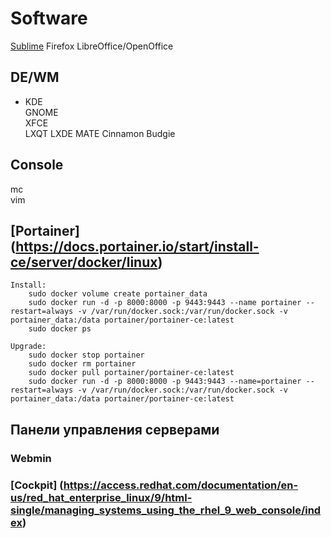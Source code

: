 # Software
[Sublime](https://www.sublimetext.com/docs/linux_repositories.html)
Firefox
LibreOffice/OpenOffice

## DE/WM
+ KDE  
GNOME  
XFCE  
LXQT
LXDE
MATE
Cinnamon
Budgie

## Console
mc  
vim  

## [Portainer] (https://docs.portainer.io/start/install-ce/server/docker/linux)
```
Install:
    sudo docker volume create portainer_data
    sudo docker run -d -p 8000:8000 -p 9443:9443 --name portainer --restart=always -v /var/run/docker.sock:/var/run/docker.sock -v portainer_data:/data portainer/portainer-ce:latest
    sudo docker ps

Upgrade:
    sudo docker stop portainer
    sudo docker rm portainer
    sudo docker pull portainer/portainer-ce:latest
    sudo docker run -d -p 8000:8000 -p 9443:9443 --name=portainer --restart=always -v /var/run/docker.sock:/var/run/docker.sock -v portainer_data:/data portainer/portainer-ce:latest
```

## Панели управления серверами
### Webmin
### [Cockpit] (https://access.redhat.com/documentation/en-us/red_hat_enterprise_linux/9/html-single/managing_systems_using_the_rhel_9_web_console/index)